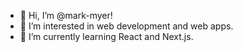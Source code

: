 - 👋 Hi, I’m @mark-myer!
- 👀 I’m interested in web development and web apps.
- 🌱 I’m currently learning React and Next.js.
<!---
mark-myer/mark-myer is a ✨ special ✨ repository because its `README.md` (this file) appears on your GitHub profile.
You can click the Preview link to take a look at your changes.
--->
